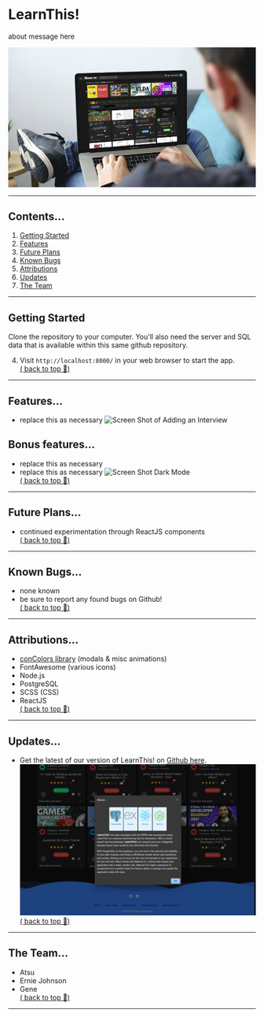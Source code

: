 # LearnThis!

about message here

![Screen Shot of Staff working with Scheduler app](./screenshots/title.jpg)

---
## Contents...
1. [Getting Started](#getting-started)
2. [Features](#features)
3. [Future Plans](#future-plans)
4. [Known Bugs](#known-bugs)
5. [Attributions](#attributions)
6. [Updates](#updates)
7. [The Team](#the-team)
---
## Getting Started
Clone the repository to your computer.
You'll also need the server and SQL data that is available within this same github repository.


4. Visit `http://localhost:8000/` in your web browser to start the app.  
[( back to top 🔺)](#learnthis)
---
## Features...
- replace this as necessary
![Screen Shot of Adding an Interview](./screenshots/edit.png)


## Bonus features...
- replace this as necessary
- replace this as necessary
![Screen Shot Dark Mode](./screenshots/darkmode.png)     
[( back to top 🔺)](#learnthis)
---
## Future Plans...
- continued experimentation through ReactJS components  
[( back to top 🔺)](#learnthis)
---
## Known Bugs...
- none known
- be sure to report any found bugs on Github!  
[( back to top 🔺)](#learnthis)
---
## Attributions...
- [conColors library](https://github.com/ej8899/conColors) (modals & misc animations)
- FontAwesome (various icons)
- Node.js
- PostgreSQL
- SCSS (CSS)
- ReactJS  
[( back to top 🔺)](#lhl-scheduler)
---
## Updates...
- Get the latest of our version of LearnThis! on [Github here](https://github.com/ej8899/lhlfinals).
![Screen Shot of About App](./screenshots/about.png)    
[( back to top 🔺)](#learnthis)
---
## The Team...
- Atsu 
- Ernie Johnson
- Gene  
[( back to top 🔺)](#learnthis)
---
